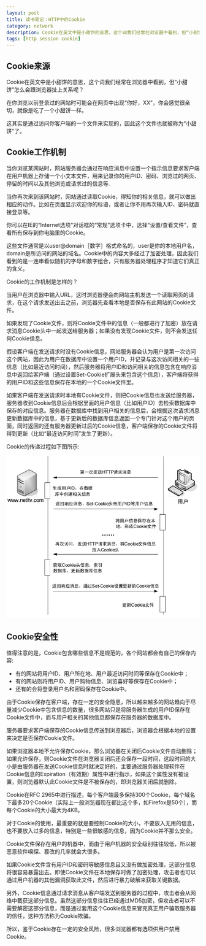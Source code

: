 ```yaml
---
layout: post
title: 读书笔记：HTTP中的Cookie
category: network
description: Cookie在英文中是小甜饼的意思，这个词我们经常在浏览器中看到，但“小甜饼”怎么会跟浏览器扯上关系呢？在你浏览以前登录过的网站时可能会在网页中出现“你好，XX”，你会感觉很亲切，就像是吃了一个小甜饼一样。这其实是通过访问你客户端的一个文件来实现的，因此这个文件也就被称为“小甜饼”了。
tags: [http session cookie]
---
```


## **Cookie来源**

Cookie在英文中是小甜饼的意思，这个词我们经常在浏览器中看到，但“小甜饼”怎么会跟浏览器扯上关系呢？

在你浏览以前登录过的网站时可能会在网页中出现“你好，XX”，你会感觉很亲切，就像是吃了一个小甜饼一样。

这其实是通过访问你客户端的一个文件来实现的，因此这个文件也就被称为“小甜饼”了。

## **Cookie工作机制**

当你浏览某网站时，网站服务器会通过在响应消息中设置一个指示信息要求客户端在用户机器上存储一个小文本文件，用来记录你的用户ID、密码、浏览过的网页、停留的时间以及其他浏览或请求过的信息等.

当你再次来到该网站时，网站通过读取Cookie，得知你的相关信息，就可以做出相应的动作。比如在页面显示欢迎你的标语，或者让你不用再次输入ID、密码就直接登录等。

你可以在IE的“Internet选项”对话框的“常规”选项卡中，选择“设置/查看文件”，查看所有保存到你电脑里的Cookie。

这些文件通常是以user@domain［数字］格式命名的，user是你的本地用户名，domain是所访问的网站的域名。Cookie中的内容大多经过了加密处理，因此我们看到的是一连串看似随机的字母和数字组合，只有服务器处理程序才知道它们真正的含义。

Cookie的工作机制是怎样的？

当用户在浏览器中输入URL，这时浏览器便会向网站主机发送一个读取网页的请求，在这个请求发送出去之前，浏览器先查看本地是否保存有此网站的Cookie文件。

如果发现了Cookie文件，则将Cookie文件中的信息（一般都进行了加密）放在请求消息Cookie头中一起发送给服务器；如果没有发现Cookie文件，则不会发送任何Cookie信息。

假设客户端在发送请求时没有Cookie信息，网站服务器会认为用户是第一次访问这个网站，因此为用户在数据库中设置一个用户ID，并记录与这次访问相关的一些信息（比如最近访问时间），然后服务器将用户ID和访问相关的信息包含在响应消息中返回给客户端（通过设置Set-Cookie扩展头来包含这个信息），客户端将获得的用户ID和这些信息保存在本地的一个Cookie文件里。

如果客户端在发送请求时本地有Cookie文件，则把Cookie信息也发送给服务器，服务器收到Cookie信息后会根据里面的用户信息（比如用户ID）去检索数据库中保存的对应信息。服务器在数据库中找到用户相关的信息后，会根据这次请求消息更新数据库中的信息，基于更新后的数据库信息返回一个专门针对这个用户的页面，同时返回的还有服务器更新过后的Cookie信息，客户端保存的Cookie文件将得到更新（比如“最近访问时间”发生了更新）。

Cookie的传递过程如下图所示:

<p class="picture"><img alt="" src="/assets/img/2015-3-30/cookie.jpg"/></p>

## **Cookie安全性**

值得注意的是，Cookie包含哪些信息不是规范的，各个网站都会有自己的保存内容:

* 有的网站将用户ID、用户所在地、用户最近访问时间等保存在Cookie中；
* 有的网站则将用户ID、用户购物信息、浏览喜好等保存在Cookie中；
* 还有的会将登录用户名和密码保存在Cookie中。

由于Cookie保存在客户端，存在一定的安全隐患，所以越来越多的网站趋向于尽量减少Cookie中包含信息的数量，很多网站只是将服务器生成的用户ID保存在Cookie文件中，而与用户相关的其他信息都保存在服务器的数据库中。

服务器要求客户端保存的Cookie信息传送到浏览器后，浏览器会根据本地的设置来决定是否保存Cookie文件。

如果浏览器本地不允许保存Cookie，那么浏览器在关闭后Cookie文件自动删除；如果允许保存，则Cookie文件在浏览器关闭后还会保存一段时间，这段时间的大小是由服务器在发送Cookie信息时就决定好的，主要通过服务器处理软件在Cookie信息的Expiration（有效期）属性中进行指示，如果这个属性没有被设置，则浏览器默认此Cookie文件是不被保存的，即浏览器关闭后就删除。

Cookie在RFC 2965中进行描述，每个客户端最多保持300个Cookie，每个域名下最多20个Cookie（实际上一般浏览器现在都比这个多，如Firefox是50个），而每个Cookie的大小最大为4KB。

对于Cookie的使用，最重要的就是要控制Cookie的大小，不要放入无用的信息，也不要放入过多的信息，特别是一些很敏感的信息，因为Cookie并不那么安全。

Cookie文件保存在用户的机器中，而由于用户机器的安全级别往往较低，所以被恶意软件嗅探、篡改的几率就会大很多。

如果Cookie文件含有用户ID和密码等敏感信息且又没有做加密处理，这部分信息将很容易暴露出去。即使Cookie文件在本地保存时做了加密处理，攻击者也可以通过用户机器的其他漏洞获取此文件，然后进行暴力破解来获取关键数据。

另外，Cookie信息通过请求消息从客户端发送到服务器的过程中，攻击者会从网络中截获这部分信息。虽然这部分信息往往已经通过MD5加密，但攻击者可以不需要解密这部分信息，而是通过套用这个Cookie信息来冒充真正用户骗取服务器的信任，这种方法称为Cookie欺骗。

所以，鉴于Cookie存在一定的安全风险，很多浏览器都有选项供用户禁用Cookie。